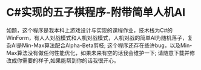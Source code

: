 # C#实现的五子棋程序-附带简单人机AI
如题，这个程序是我本科上游戏设计与实现的课程作业，技术栈为C#的WinForm，有人人对战模式和人机对战模式，人机对战的简单AI为随机落子，复杂AI是Min-Max算法配合Alpha-Beta剪枝;
这个程序还存在些许bug，以及Min-Max算法没有做任何性能优化，如果未来有空的话我会维护一下;
请随意下载并修改成你需要的样子,如果能帮到你的话我很开心。
